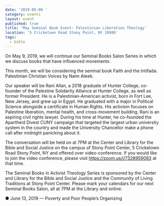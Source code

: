 ```yaml
---
date: '2019-05-09 '
category: events
layout: event
published: true
title: 'May Seminal Book Event: Palestinian Liberation Theology'
location: '5 Cricketown Road Stony Point, NY 10980'
tags:
  - bible
---
```

On May 9, 2019, we will continue our Seminal Books Salon Series in which we discuss books that have influenced movements.

This month, we will be considering the seminal book Faith and the Intifada: Palestinian Christian Voices by Naim Ateek. 

Our speaker will be Rani Allan, a 2018 graduate of Hunter College, co-founder of the Palestine Solidarity Alliance at Hunter College, as well as former President. He is a Palestinian-American activist, born in Fort Lee, New Jersey, and grew up in Egypt. He graduated with a major in Political Science alongside a certificate in Human Rights. His activism focuses on Palestine liberation, mental health, and cross-movement building. Rani is an aspiring civil rights lawyer. During his time at Hunter, he co-founded the Apartheid Divest CUNY campaign that targeted the largest urban university system in the country and made the University Chancellor make a phone call after midnight panicking about it.

The conversation will be held on at 7PM at the Center and Library for the Bible and Social Justice on the campus of Stony Point Center, 5 Cricketown Road Stony Point, NY and offered over video-conference. If you would like to join the video conference, please visit https://zoom.us/j/7328959083 at that time.

The Seminal Books in Activist Theology Series is sponsored by the Center and Library for the Bible and Social Justice and the Community of Living Traditions at Stony Point Center. Please mark your calendars for our next Seminal Books Salon, all at 7PM at the Library and online:

● June 13, 2019 — Poverty and Poor People’s Organizing
